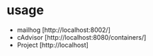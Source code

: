 # usage
- mailhog [http://localhost:8002/]
- cAdvisor [http://localhost:8080/containers/]
- Project [http://localhost]